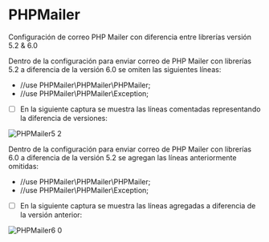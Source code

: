 # PHPMailer
Configuración de correo PHP Mailer con diferencia entre librerías versión 5.2 &amp; 6.0 

Dentro de la configuración para enviar correo de PHP Mailer con librerías 5.2 a diferencia de la versión 6.0 se omiten las siguientes líneas:

- //use PHPMailer\PHPMailer\PHPMailer;
- //use PHPMailer\PHPMailer\Exception;

- [ ] En la siguiente captura se muestra las líneas comentadas representando la diferencia de versiones:

![PHPMailer5 2](https://user-images.githubusercontent.com/34284173/72623840-72b35400-390b-11ea-843d-3fff6515c1db.png)




Dentro de la configuración para enviar correo de PHP Mailer con librerías 6.0 a diferencia de la versión 5.2 se agregan las líneas anteriormente omitidas: 

- //use PHPMailer\PHPMailer\PHPMailer;
- //use PHPMailer\PHPMailer\Exception;

- [ ] En la siguiente captura se muestra las líneas agregadas a diferencia de la versión anterior:

![PHPMailer6 0](https://user-images.githubusercontent.com/34284173/72624814-32ed6c00-390d-11ea-96e3-8ecafe0f614a.png)
